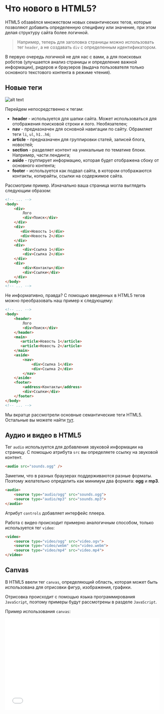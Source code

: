 # Что нового в HTML5?

HTML5 обзавёлся множеством новых семантических тегов, которые позволяют добавить определенную специфику или значение, при этом делая структуру сайта более логичной.

> Например, теперь для заголовка страницы можно использовать тег `header`, а не создавать `div` с определенным идентификатором.

В первую очередь логичной не для нас с вами, а для поисковых роботов (улучшается анализ страницы и определение важной информации), ридеров и браузеров (выдача пользователя только основного текстового контента в режиме чтения).

## Новые теги

![alt text](https://user-images.githubusercontent.com/4215285/53297629-2615e480-3832-11e9-90b2-596dc4c795e4.jpeg)

Перейдем непосредственно к тегам:
- **header** - используется для шапки сайта. Может использоваться для отображения поисковой строки и лого. Необязателен;
- **nav** - предназначен для основной навигации по сайту. Обрамляет теги `li`, `ul`, `h1..h6`;
- **article** - предназначен для группировки статей, записей блога, новостей;
- **section** - разделяет контент на уникальные по тематике блоки. Например, части лендинга;
- **aside** - группирует информацию, которая будет отображена сбоку от основного контента;
- **footer** - используется как подвал сайта, в котором отображаются контакты, копирайты, ссылки на содержимое сайта.

Рассмотрим пример. Изначально ваша страница могла выглядеть следующим образом:

```html
<!-- ... -->
<body>
    <div>
        Лого
        <div>Поиск</div>
    </div>
    <div>
       <div>Новость 1</div> 
       <div>Новость 2</div> 
    </div>
    <div>
        <div>Ссылка 1</div>
        <div>Ссылка 2</div>
    </div>
    <div>
        <div>Контакты</div>
        <div>Ссылки</div>
    </div>
</body>
<!-- ... -->
```

Не информативно, правда? С помощью введенных в HTML5 тегов можно преобразовать наш пример к следующему:

```html
<!-- ... -->
<body>
    <header>
        Лого
        <div>Поиск</div>
    </header>
    <main>
       <article>Новость 1</article>
       <article>Новость 2</article>
    </main>
    <aside>
        <nav>
            <div>Ссылка 1</div>
            <div>Ссылка 2</div>
        </nav>
    </aside>
    <footer>
        <address>Контакты</address>
        <div>Ссылки</div>
    </footer>
</body>
<!-- ... -->
```

Мы вкратце рассмотрели основные семантические теги HTML5. Остальные вы можете найти [тут](https://html5book.ru/html5-semantic-elements/).

## Аудио и видео в HTML5

Тег `audio` используется для добавления звуковой информации на страницу. С помощью атрибута `src` вы определяете ссылку на звуковой контент.

```html
<audio src="sounds.ogg" />
```

Заметим, что в разных браузерах поддерживаются разные форматы. Поэтому желательно определить как минимум два формата: **ogg** и **mp3**.

```html
<audio>
    <source type="audio/ogg" src="sounds.ogg">
    <source type="audio/mp3" src="sounds.mp3">
</audio>
```

Атрибут `controls` добавляет интерфейс плеера.

Работа с видео происходит примерно аналогичным способом, только используется тег `video`:

```html
<video>
    <source type="video/ogg" src="video.ogv">
    <source type="video/webm" src="video.webm">
    <source type="video/mp4" src="video.mp4">
</video>
```

## Canvas

В HTML5 ввели тег `canvas`, определяющий область, которая может быть использована для отрисовки фигур, изображения, графики.

Отрисовка происходит с помощью языка программирования `JavaScript`, поэтому примеры будут рассмотрены в разделе `JavaScript`.

Пример использования `canvas`:

<iframe height="300" style="width: 100%;" scrolling="no" title="The Last Experience" src="//codepen.io/ge1doot/embed/LkdOwj/?height=300&theme-id=36224&default-tab=js,result" frameborder="no" allowtransparency allowfullscreen>
  See the Pen <a href='https://codepen.io/ge1doot/pen/LkdOwj/'>The Last Experience</a> by Gerard Ferrandez
  (<a href='https://codepen.io/ge1doot'>@ge1doot</a>) on <a href='https://codepen.io'>CodePen</a>.
</iframe>
